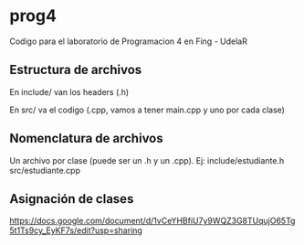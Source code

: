 # prog4
Codigo para el laboratorio de Programacion 4 en Fing - UdelaR

## Estructura de archivos

En include/ van los headers (.h)

En src/ va el codigo (.cpp, vamos a tener main.cpp y uno por cada clase)

## Nomenclatura de archivos 

Un archivo por clase (puede ser un .h y un .cpp). Ej: include/estudiante.h src/estudiante.cpp

## Asignación de clases
https://docs.google.com/document/d/1vCeYHBfiU7y9WQZ3G8TUqujO65Tg5t1Ts9cy_EyKF7s/edit?usp=sharing

